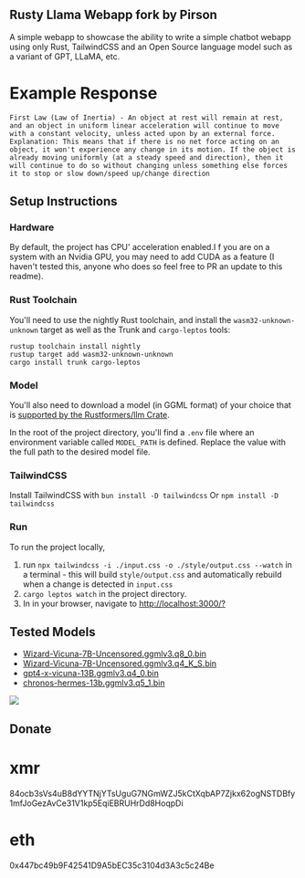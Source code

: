 ## Rusty Llama Webapp fork by Pirson
A simple webapp to showcase the ability to write a simple chatbot webapp using only Rust, TailwindCSS and an Open Source language model such as a variant of GPT, LLaMA, etc.

# Example Response
``` First Law (Law of Inertia) - An object at rest will remain at rest, and an object in uniform linear acceleration will continue to move with a constant velocity, unless acted upon by an external force. Explanation: This means that if there is no net force acting on an object, it won't experience any change in its motion. If the object is already moving uniformly (at a steady speed and direction), then it will continue to do so without changing unless something else forces it to stop or slow down/speed up/change direction ```

## Setup Instructions

### Hardware
By default, the project has CPU' acceleration enabled.I f you are on a system with an Nvidia GPU, you may need to add CUDA as a feature (I haven't tested this, anyone who does so feel free to PR an update to this readme).

### Rust Toolchain
You'll need to use the nightly Rust toolchain, and install the `wasm32-unknown-unknown` target as well as the Trunk and `cargo-leptos` tools:
```
rustup toolchain install nightly
rustup target add wasm32-unknown-unknown
cargo install trunk cargo-leptos
```
### Model
You'll also need to download a model (in GGML format) of your choice that is [supported by the Rustformers/llm Crate](https://huggingface.co/models?search=ggml).

In the root of the project directory, you'll find a `.env` file where an environment variable called `MODEL_PATH` is defined. Replace the value with the full path to the desired model file.

### TailwindCSS
Install TailwindCSS with `bun install -D tailwindcss`
Or `npm install -D tailwindcss`

### Run
To run the project locally, 
1. run `npx tailwindcss -i ./input.css -o ./style/output.css --watch` in a terminal - this will build `style/output.css` and automatically rebuild when a change is detected in `input.css`
1. `cargo leptos watch` in the project directory. 
1. In in your browser, navigate to [http://localhost:3000/?](http://localhost:3000/?)

## Tested Models
* [Wizard-Vicuna-7B-Uncensored.ggmlv3.q8_0.bin](https://huggingface.co/TheBloke/Wizard-Vicuna-7B-Uncensored-GGML)
* [Wizard-Vicuna-7B-Uncensored.ggmlv3.q4_K_S.bin](https://huggingface.co/TheBloke/Wizard-Vicuna-7B-Uncensored-GGML)
* [gpt4-x-vicuna-13B.ggmlv3.q4_0.bin](https://huggingface.co/TheBloke/gpt4-x-vicuna-13B-GGML)
* [chronos-hermes-13b.ggmlv3.q5_1.bin](https://huggingface.co/TheBloke/chronos-hermes-13B-GGML)

<picture>
<img src="https://raw.githubusercontent.com/Me163/rusty_llama/main/metal_llama.png" />
</picture>

## Donate
# xmr 
84ocb3sVs4uB8dYYTNjYTsUguG7NGmWZJ5kCtXqbAP7Zjkx62ogNSTDBfy1mfJoGezAvCe31V1kp5EqiEBRUHrDd8HoqpDi
# eth 
0x447bc49b9F42541D9A5bEC35c3104d3A3c5c24Be
